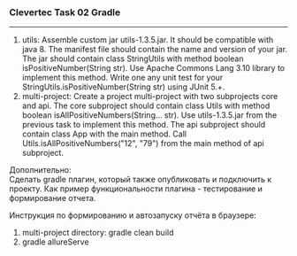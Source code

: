 ### Clevertec Task 02 Gradle
***
1. utils: Assemble custom jar utils-1.3.5.jar. It should be compatible with java 8. The manifest file should contain the name and version of your jar. The jar should contain class StringUtils with method boolean isPositiveNumber(String str). Use Apache Commons Lang 3.10 library to implement this method. Write one any unit test for your StringUtils.isPositiveNumber(String str) using JUnit 5.+.
2. multi-project: Create a project multi-project with two subprojects core and api. The core subproject should contain class Utils with method boolean isAllPositiveNumbers(String... str). Use utils-1.3.5.jar from the previous task to implement this method. The api subproject should contain class App with the main method. Call Utils.isAllPositiveNumbers("12", "79") from the main method of api subproject.

Дополнительно:<br>
Сделать gradle плагин, который также опубликовать и подключить к проекту.
Как пример функциональности плагина - тестирование и формирование отчета.

Инструкция по формированию и автозапуску отчёта в браузере:
1. multi-project directory: gradle clean build
2. gradle allureServe
